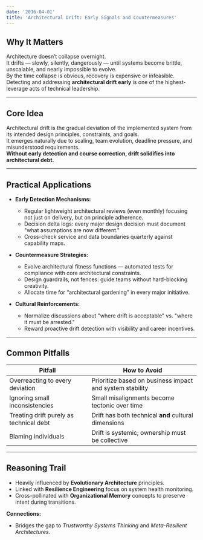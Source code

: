 ```yaml
---
date: '2016-04-01'
title: 'Architectural Drift: Early Signals and Countermeasures'
---
```


## **Why It Matters**
Architecture doesn’t collapse overnight.  
It drifts — slowly, silently, dangerously — until systems become brittle, unscalable, and nearly impossible to evolve.  
By the time collapse is obvious, recovery is expensive or infeasible.  
Detecting and addressing **architectural drift early** is one of the highest-leverage acts of technical leadership.

---

## **Core Idea**
Architectural drift is the gradual deviation of the implemented system from its intended design principles, constraints, and goals.  
It emerges naturally due to scaling, team evolution, deadline pressure, and misunderstood requirements.  
**Without early detection and course correction, drift solidifies into architectural debt.**

---

## **Practical Applications**
- **Early Detection Mechanisms:**
  - Regular lightweight architectural reviews (even monthly) focusing not just on delivery, but on principle adherence.
  - Decision delta logs: every major design decision must document "what assumptions are now different."
  - Cross-check service and data boundaries quarterly against capability maps.

- **Countermeasure Strategies:**
  - Evolve architectural fitness functions — automated tests for compliance with core architectural constraints.
  - Design guardrails, not fences: guide teams without hard-blocking creativity.
  - Allocate time for “architectural gardening” in every major initiative.

- **Cultural Reinforcements:**
  - Normalize discussions about "where drift is acceptable" vs. "where it must be arrested."
  - Reward proactive drift detection with visibility and career incentives.

---

## **Common Pitfalls**
| Pitfall                               | How to Avoid                                          |
|----------------------------------------|-------------------------------------------------------|
| Overreacting to every deviation        | Prioritize based on business impact and system stability |
| Ignoring small inconsistencies         | Small misalignments become tectonic over time         |
| Treating drift purely as technical debt | Drift has both technical **and** cultural dimensions  |
| Blaming individuals                    | Drift is systemic; ownership must be collective       |

---

## **Reasoning Trail**
- Heavily influenced by **Evolutionary Architecture** principles.
- Linked with **Resilience Engineering** focus on system health monitoring.
- Cross-pollinated with **Organizational Memory** concepts to preserve intent during transitions.

**Connections:**
- Bridges the gap to *Trustworthy Systems Thinking* and *Meta-Resilient Architectures*.

